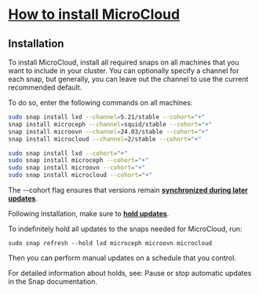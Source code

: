 # **[How to install MicroCloud](<https://documentation.ubuntu.com/microcloud/latest/microcloud/how-to/install/#howto-install>)**

## Installation

To install MicroCloud, install all required snaps on all machines that you want to include in your cluster. You can optionally specify a channel for each snap, but generally, you can leave out the channel to use the current recommended default.

To do so, enter the following commands on all machines:

```bash
sudo snap install lxd --channel=5.21/stable --cohort="+"
snap install microceph --channel=squid/stable --cohort="+"
snap install microovn --channel=24.03/stable --cohort="+"
snap install microcloud --channel=2/stable --cohort="+"

sudo snap install lxd --cohort="+"
sudo snap install microceph --cohort="+"
sudo snap install microovn --cohort="+"
sudo snap install microcloud --cohort="+"
```

The --cohort flag ensures that versions remain **[synchronized during later updates](https://documentation.ubuntu.com/microcloud/latest/microcloud/how-to/update_upgrade/#howto-update-sync)**.

Following installation, make sure to **[hold updates](https://documentation.ubuntu.com/microcloud/latest/microcloud/how-to/update_upgrade/#howto-update-hold)**.

To indefinitely hold all updates to the snaps needed for MicroCloud, run:

`sudo snap refresh --hold lxd microceph microovn microcloud`

Then you can perform manual updates on a schedule that you control.

For detailed information about holds, see: Pause or stop automatic updates in the Snap documentation.
